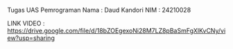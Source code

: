 Tugas UAS Pemrograman
Nama : Daud Kandori
NIM : 24210028

LINK VIDEO :
https://drive.google.com/file/d/18bZOEgexoNi28M7LZ8pBaSmFgXlKvCNy/view?usp=sharing

